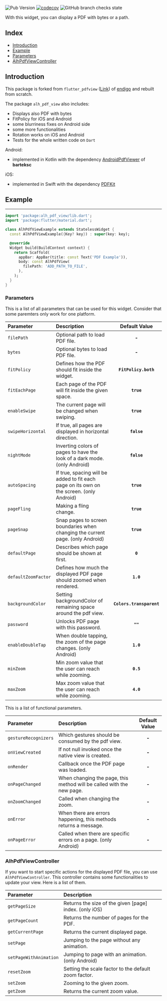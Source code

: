 ![Pub Version](https://img.shields.io/pub/v/alh_pdf_view?color=%23397ab6&style=flat-square)
[![codecov](https://codecov.io/gh/alhappler/alh_pdf_view/branch/master/graph/badge.svg?token=D63TLGD5SP)](https://codecov.io/gh/alhappler/alh_pdf_view)
![GitHub branch checks state](https://img.shields.io/github/checks-status/alhappler/alh_pdf_view/master?style=flat-square)

With this widget, you can display a PDF with bytes or a path.

## Index
- [Introduction](#introduction)
- [Example](#example)
- [Parameters](#parameters)
- [AlhPdfViewController](#alh-pdf-view-controller)

## Introduction
This package is forked from `flutter_pdfview` ([Link](https://pub.dev/packages/flutter_pdfview)) 
of [endigo](https://github.com/endigo) and rebuilt from scratch.

The package `alh_pdf_view` also includes:
- Displays also PDF with bytes
- FitPolicy for iOS and Android
- some blurriness fixes on Android side
- some more functionalities
- Rotation works on iOS and Android
- Tests for the whole written code on `Dart`

Android:
- implemented in Kotlin with the dependency [AndroidPdfViewer](https://github.com/barteksc/AndroidPdfViewer) of **barteksc**

iOS:
- implemented in Swift with the dependency [PDFKit](https://developer.apple.com/documentation/pdfkit)

## Example
___
```dart
import 'package:alh_pdf_view/lib.dart';
import 'package:flutter/material.dart';

class AlhPdfViewExample extends StatelessWidget {
  const AlhPdfViewExample({Key? key}) : super(key: key);

  @override
  Widget build(BuildContext context) {
    return Scaffold(
      appBar: AppBar(title: const Text('PDF Example')),
      body: const AlhPdfView(
        filePath: 'ADD_PATH_TO_FILE',
      ),
    );
  }
}
```

### Parameters
This is a list of all parameters that can be used for this widget. Consider that some paremters only work for one platform.

| **Parameter**       | **Description**                                                                          |    **Default Value**     |
|:--------------------|:-----------------------------------------------------------------------------------------|:------------------------:|
| `filePath`          | Optional path to load PDF file.                                                          |          **-**           |
| `bytes`             | Optional bytes to load PDF file.                                                         |          **-**           |
| `fitPolicy`         | Defines how the PDF should fit inside the widget.                                        |   **`FitPolicy.both`**   |
| `fitEachPage`       | Each page of the PDF will fit inside the given space.                                    |        **`true`**        |
| `enableSwipe`       | The current page will be changed when swiping.                                           |        **`true`**        |
| `swipeHorizontal`   | If true, all pages are displayed in horizontal direction.                                |       **`false`**        |
| `nightMode`         | Inverting colors of pages to have the look of a dark mode. (only Android)                |       **`false`**        |
| `autoSpacing`       | If true, spacing will be added to fit each page on its own on the screen. (only Android) |        **`true`**        |
| `pageFling`         | Making a fling change.                                                                   |        **`true`**        |
| `pageSnap`          | Snap pages to screen boundaries when changing the current page. (only Android)           |        **`true`**        |
| `defaultPage`       | Describes which page should be shown at first.                                           |         **`0`**          |
| `defaultZoomFactor` | Defines how much the displayed PDF page should zoomed when rendered.                     |        **`1.0`**         |
| `backgroundColor`   | Setting backgroundColor of remaining space around the pdf view.                          | **`Colors.transparent`** |
| `password`          | Unlocks PDF page with this password.                                                     |         **`""`**         |
| `enableDoubleTap`   | When double tapping, the zoom of the page changes. (only Android)                        |        **`1.0`**         |
| `minZoom`           | Min zoom value that the user can reach while zooming.                                    |        **`0.5`**         |
| `maxZoom`           | Max zoom value that the user can reach while zooming.                                    |        **`4.0`**         |

This is a list of functional parameters.

| **Parameter**        | **Description**                                                       |    **Default Value**     |
|:---------------------|:----------------------------------------------------------------------|:------------------------:|
| `gestureRecognizers` | Which gestures should be consumed by the pdf view.                    | **-** |
| `onViewCreated`      | If not null invoked once the native view is created.                  | **-** |
| `onRender`           | Callback once the PDF page was loaded.                                | **-** |
| `onPageChanged`      | When changing the page, this method will be called with the new page. | **-** |
| `onZoomChanged`      | Called when changing the zoom.                                        | **-** |
| `onError`            | When there are errors happening, this methods returns a message.      | **-** |
| `onPageError`            | Called when there are specific errors on a page. (only Android)       | **-** |


### AlhPdfViewController

If you want to start specific actions for the displayed PDF file, you can use `AlhPdfViewController`.
This controller contains some functionalities to update your view. Here is a list of them.

| **Parameter**        | **Description**                                          |
|:---------------------|:---------------------------------------------------------|
| `getPageSize` | Returns the size of the given [page] index. (only iOS)   |
| `getPageCount` | Returns the number of pages for the PDF.                 |
| `getCurrentPage` | Returns the current displayed page.                      |
| `setPage` | Jumping to the page without any animation.               |
| `setPageWithAnimation` | Jumping to page with an animation. (only Android)        |
| `resetZoom` | Setting the scale factor to the default zoom factor.     |
| `setZoom` | Zooming to the given zoom.                              |
| `getZoom` | Returns the current zoom value.                            |


